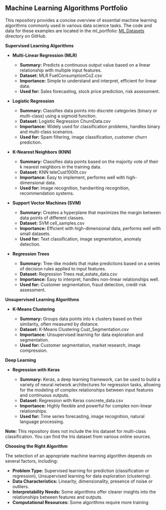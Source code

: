 ## Machine Learning Algorithms Portfolio

This repository provides a concise overview of essential machine learning algorithms commonly used in various data science tasks. The code and data for these examples are located in the ml_portfolio: [ML Datasets](https://github.com/ericyoc/ml_portfolio/tree/main/ml_data](https://github.com/ericyoc/ml_portfolio/tree/main/ml_data)) directory on GitHub.

**Supervised Learning Algorithms**

* **Multi-Linear Regression (MLR)**

  * **Summary:** Predicts a continuous output value based on a linear relationship with multiple input features.
  * **Dataset:** MLR FuelConsumptionCo2.csv
  * **Importance:** Simple to understand and interpret, efficient for linear data.
  * **Used for:** Sales forecasting, stock price prediction, risk assessment.

* **Logistic Regression**

  * **Summary:** Classifies data points into discrete categories (binary or multi-class) using a sigmoid function.
  * **Dataset:** Logistic Regression ChurnData.csv
  * **Importance:** Widely used for classification problems, handles binary and multi-class scenarios.
  * **Used for:** Spam filtering, image classification, customer churn prediction.

* **K-Nearest Neighbors (KNN)**

  * **Summary:** Classifies data points based on the majority vote of their k nearest neighbors in the training data.
  * **Dataset:** KNN teleCust1000t.csv
  * **Importance:** Easy to implement, performs well with high-dimensional data.
  * **Used for:** Image recognition, handwriting recognition, recommendation systems.

* **Support Vector Machines (SVM)**

  * **Summary:** Creates a hyperplane that maximizes the margin between data points of different classes.
  * **Dataset:** SVM cell_samples.csv
  * **Importance:** Efficient with high-dimensional data, performs well with small datasets.
  * **Used for:** Text classification, image segmentation, anomaly detection.

* **Regression Trees**

  * **Summary:** Tree-like models that make predictions based on a series of decision rules applied to input features.
  * **Dataset:** Regression Trees real_estate_data.csv
  * **Importance:** Easy to interpret, handles non-linear relationships well.
  * **Used for:** Customer segmentation, fraud detection, credit risk assessment.

**Unsupervised Learning Algorithms**

* **K-Means Clustering**

  * **Summary:** Groups data points into k clusters based on their similarity, often measured by distance.
  * **Dataset:** K-Means Clustering Cust_Segmentation.csv
  * **Importance:** Unsupervised learning for data exploration and segmentation.
  * **Used for:** Customer segmentation, market research, image compression.

**Deep Learning**

* **Regression with Keras**

  * **Summary:** Keras, a deep learning framework, can be used to build a variety of neural network architectures for regression tasks, allowing for the modeling of complex relationships between input features and continuous outputs.
  * **Dataset:** Regression with Keras concrete_data.csv
  * **Importance:** Highly flexible and powerful for complex non-linear relationships.
  * **Used for:** Time series forecasting, image recognition, natural language processing.

**Note:** This repository does not include the Iris dataset for multi-class classification. You can find the Iris dataset from various online sources.

**Choosing the Right Algorithm**

The selection of an appropriate machine learning algorithm depends on several factors, including:

* **Problem Type:** Supervised learning for prediction (classification or regression), Unsupervised learning for data exploration (clustering).
* **Data Characteristics:** Linearity, dimensionality, presence of noise or outliers.
* **Interpretability Needs:** Some algorithms offer clearer insights into the relationships between features and outputs.
* **Computational Resources:** Some algorithms require more training
